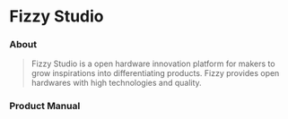 # Fizzy Studio

### About 

> Fizzy Studio is a open hardware innovation platform for makers to grow inspirations into differentiating products. Fizzy provides open hardwares with high technologies and quality.

### Product Manual


